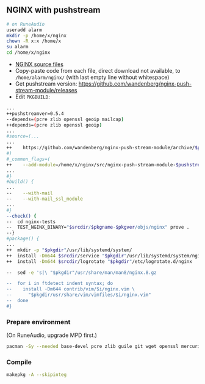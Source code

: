 NGINX with pushstream
---

```sh
# on RuneAudio
useradd alarm
mkdir -p /home/x/nginx
chown -R x:x /home/x
su alarm
cd /home/x/nginx
```
- [NGINX source files](https://archlinuxarm.org/packages/armv7h/nginx/files)
- Copy-paste code from each file, direct download not available, to `/home/alarm/nginx/` (with last empty line without whitespace)
- Get pushstream version: https://github.com/wandenberg/nginx-push-stream-module/releases
- Edit `PKGBUILD`:
```sh
...
++pushstreamver=0.5.4
--depends=(pcre zlib openssl geoip mailcap)
++depends=(pcre zlib openssl geoip)
...
#source=(...
...
++    https://github.com/wandenberg/nginx-push-stream-module/archive/$pushstreamver.tar.gz
#)
#_common_flags=(
++    --add-module=/home/x/nginx/src/nginx-push-stream-module-$pushstreamver
...
#}
#build() {
...
--    --with-mail
--    --with-mail_ssl_module
...
#}
--check() {
--  cd nginx-tests
--  TEST_NGINX_BINARY="$srcdir/$pkgname-$pkgver/objs/nginx" prove .
--}
#package() {
...
++  mkdir -p "$pkgdir"/usr/lib/systemd/system/
++  install -Dm644 $srcdir/service "$pkgdir"/usr/lib/systemd/system/nginx.service
++  install -Dm644 $srcdir/logrotate "$pkgdir"/etc/logrotate.d/nginx

--  sed -e 's|\ "$pkgdir"/usr/share/man/man8/nginx.8.gz

--  for i in ftdetect indent syntax; do
--    install -Dm644 contrib/vim/$i/nginx.vim \
--      "$pkgdir/usr/share/vim/vimfiles/$i/nginx.vim"
--  done
#}
```

### Prepare environment
(On RuneAudio, upgrade MPD first.)
```sh
pacman -Sy --needed base-devel pcre zlib guile git wget openssl mercurial perl-gd perl-io-socket-ssl perl-fcgi perl-cache-memcached memcached ffmpeg libutil-linux nettle
```

### Compile
```sh
makepkg -A --skipinteg
```
